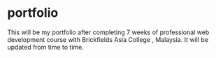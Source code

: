 # portfolio
This will be my portfolio after completing 7 weeks of professional web development course with Brickfields Asia College , Malaysia. It will be updated from time to time. 
